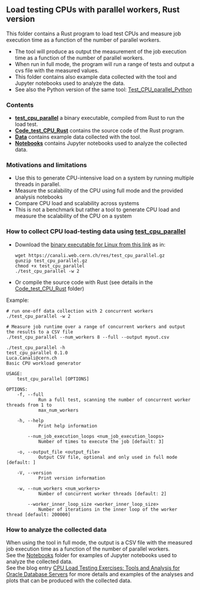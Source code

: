 ## Load testing CPUs with parallel workers, Rust version

This folder contains a Rust program to load test CPUs and measure job execution time as a function of the number of parallel workers.  
- The tool will produce as output the measurement of the job execution time as a function of the number of parallel workers.  
- When run in full mode, the program will run a range of tests and output a cvs file with the measured values.  
- This folder contains also example data collected with the tool and Jupyter notebooks used to analyze the data.  
- See also the Python version of the same tool: [Test_CPU_parallel_Python](../Test_CPU_parallel_Python)

### Contents
- [**test_cpu_parallel**](test_cpu_parallel) a binary executable, compiled from Rust to run the load test.
- [**Code_test_CPU_Rust**](Code_test_CPU_Rust) contains the source code of the Rust program.
- [**Data**](Data) contains example data collected with the tool.
- [**Notebooks**](Notebooks) contains Jupyter notebooks used to analyze the collected data.

### Motivations and limitations
  - Use this to generate CPU-intensive load on a system by running multiple threads in parallel.
  - Measure the scalability of the CPU using full mode and the provided analysis notebooks
  - Compare CPU load and scalability across systems
  - This is not a benchmark but rather a tool to generate CPU load and measure the scalability of the CPU on a system 
 
### How to collect CPU load-testing data using [test_cpu_parallel](test_cpu_parallel)
  - Download the [binary executable for Linux from this link](https://canali.web.cern.ch/res/test_cpu_parallel.gz) as in:
    ```
    wget https://canali.web.cern.ch/res/test_cpu_parallel.gz
    gunzip test_cpu_parallel.gz
    chmod +x test_cpu_parallel
    ./test_cpu_parallel -w 2 
    ```
  - Or compile the source code with Rust (see details in the [Code_test_CPU_Rust](Code_test_CPU_Rust) folder)

Example:
```
# run one-off data collection with 2 concurrent workers
./test_cpu_parallel -w 2 

# Measure job runtime over a range of concurrent workers and output the results to a CSV file
./test_cpu_parallel --num_workers 8 --full --output myout.csv 

./test_cpu_parallel -h
test_cpu_parallel 0.1.0
Luca.Canali@cern.ch
Basic CPU workload generator

USAGE:
    test_cpu_parallel [OPTIONS]

OPTIONS:
    -f, --full
            Run a full test, scanning the number of concurrent worker threads from 1 to
            max_num_workers

    -h, --help
            Print help information

        --num_job_execution_loops <num_job_execution_loops>
            Number of times to execute the job [default: 3]

    -o, --output_file <output_file>
            Output CSV file, optional and only used in full mode [default: ]

    -V, --version
            Print version information

    -w, --num_workers <num_workers>
            Number of concurrent worker threads [default: 2]

        --worker_inner_loop_size <worker_inner_loop_size>
            Number of iterations in the inner loop of the worker thread [default: 200000]
```

### How to analyze the collected data
When using the tool in full mode, the output is a CSV file with the measured job execution time as a function of the number of parallel workers.  
See the [Notebooks](Notebooks) folder for examples of Jupyter notebooks used to analyze the collected data.  
See the blog entry [CPU Load Testing Exercises: Tools and Analysis for Oracle Database Servers](https://db-blog.web.cern.ch/node/189) for more details
and examples of the analyses and plots that can be produced with the collected data. 